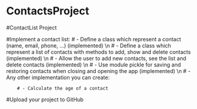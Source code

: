 # ContactsProject

#ContactList Project

#Implement a contact list:
    # - Define a class which represent a contact (name, email, phone, ...) (implemented) \n
    # - Define a class which represent a list of contacts with methods to add, show and delete contacts (implemented) \n
    # - Allow the user to add new contacts, see the list and delete contacts (implemented) \n
    # - Use module pickle for saving and restoring contacts when closing and opening the app (implemented) \n
    # - Any other implementation you can create:

        # - Calculate the age of a contact

#Upload your project to GitHub
